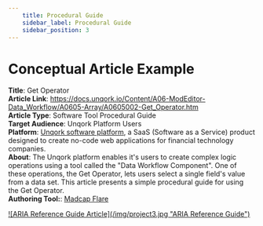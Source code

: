 ```yaml
---
    title: Procedural Guide
    sidebar_label: Procedural Guide
    sidebar_position: 3
---
```


# Conceptual Article Example  

**Title**: Get Operator  
**Article Link**: https://docs.unqork.io/Content/A06-ModEditor-Data_Workflow/A0605-Array/A0605002-Get_Operator.htm  
**Article Type**: Software Tool Procedural Guide  
**Target Audience**: Unqork Platform Users  
**Platform**: <a href="https://unqork.com/"  target="_blank">Unqork software platform</a>, a SaaS (Software as a Service) product designed to create no-code web applications for financial technology companies.   
**About**: The Unqork platform enables it's users to create complex logic operations using a tool called the "Data Workflow Component". One of these operations, the Get Operator, lets users select a single field's value from a data set. This article presents a simple procedural guide for using the Get Operator.  
**Authoring Tool:**: <a href="https://www.madcapsoftware.com/products/flare/"  target="_blank">Madcap Flare</a>  
<div className="image center width80">
    <a href="https://docs.unqork.io/Content/A06-ModEditor-Data_Workflow/A0605-Array/A0605002-Get_Operator.htm"  target="_blank">![ARIA Reference Guide Article](/img/project3.jpg "ARIA Reference Guide")</a>
</div>  